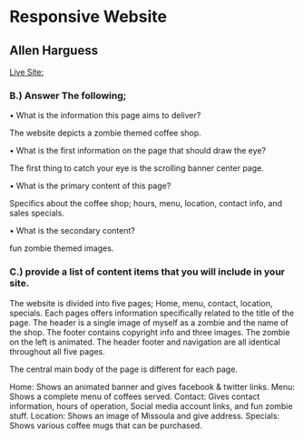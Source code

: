 # Responsive Website
## Allen Harguess

[Live Site: ](https://allenharguess701.github.io/web-dev-hw/ResponsiveWebsite/
)

### B.) Answer The following;

•	What is the information this page aims to deliver?

  The website depicts a zombie themed coffee shop.

•	What is the first information on the page that should draw the eye?

  The first thing to catch your eye is the scrolling banner center page.

•	What is the primary content of this page?

  Specifics about the coffee shop; hours, menu, location, contact info, and sales specials.

•	What is the secondary content?

  fun zombie themed images.


### C.) provide a list of content items that you will include in your site.

The website is divided into five pages; Home, menu, contact, location, specials. Each pages
offers information specifically related to the title of the page. The header is a single
image of myself as a zombie and the name of the shop. The footer contains copyright info and
three images. The zombie on the left is animated. The header footer and navigation are all
identical throughout all five pages.

The central main body of the page is different for each page.

Home: Shows an animated banner and gives facebook & twitter links.
Menu: Shows a complete menu of coffees served.
Contact: Gives contact information, hours of operation, Social media account links, and fun zombie stuff.
Location: Shows an image of Missoula and give address.
Specials: Shows various coffee mugs that can be purchased.
